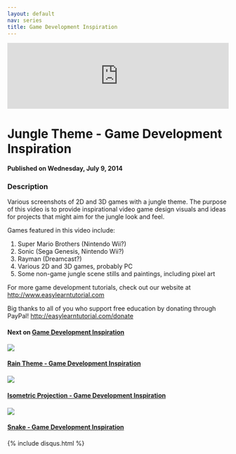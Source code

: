 ```yaml
---
layout: default
nav: series
title: Game Development Inspiration
---
```


<div class="container">
    <div class="row mt grid">
        <div class="mt"></div>
        <div class="row" style="margin-bottom: 20px;">
            <div class="col-sm-push-1 col-sm-10 col-md-push-2 col-md-8">
                <div class="video-container">
                    <iframe width="100%" src="https://www.youtube.com/embed/0qYr5IoSBZY" frameborder="0" allowfullscreen></iframe>
                </div>
            </div>
            <div class="clearfix"></div>
            <div class="col-md-8">
                <h1>Jungle Theme - Game Development Inspiration</h1>
                <h4>Published on Wednesday, July 9, 2014</h4>
                <h3>Description</h3>
                <p>Various screenshots of 2D and 3D games with a jungle theme. The purpose of this video is to provide inspirational video game design visuals and ideas for projects that might aim for the jungle look and feel.

Games featured in this video include:

1. Super Mario Brothers (Nintendo Wii?)
2. Sonic (Sega Genesis, Nintendo Wii?)
3. Rayman (Dreamcast?)
4. Various 2D and 3D games, probably PC
5. Some non-game jungle scene stills and paintings, including pixel art

For more game development tutorials, check out our website at http://www.easylearntutorial.com

Big thanks to all of you who support free education by donating through PayPal! http://easylearntutorial.com/donate</p>
            </div>
            <div class="col-md-4">
                <h4>Next on <a href="/series/game-development-inspiration">Game Development Inspiration</a></h4><div class="row" style="margin-bottom: 20px">
            <div class="col-md-6">
                <a href="/series/game-development-inspiration/rain-theme-game-development-inspiration">
                    <img src="/img/blank.gif" data-echo="https://i.ytimg.com/vi/j8aNPce5oOo/hqdefault.jpg" class="img-responsive" />
                </a>
            </div>
            <div class="col-md-6">
                <h4>
                    <a href="/series/game-development-inspiration/rain-theme-game-development-inspiration">Rain Theme - Game Development Inspiration</a>
                </h4>
            </div>
        </div><div class="row" style="margin-bottom: 20px">
            <div class="col-md-6">
                <a href="/series/game-development-inspiration/isometric-projection-game-development-inspiration">
                    <img src="/img/blank.gif" data-echo="https://i.ytimg.com/vi/ilY1plZHwRk/hqdefault.jpg" class="img-responsive" />
                </a>
            </div>
            <div class="col-md-6">
                <h4>
                    <a href="/series/game-development-inspiration/isometric-projection-game-development-inspiration">Isometric Projection - Game Development Inspiration</a>
                </h4>
            </div>
        </div><div class="row" style="margin-bottom: 20px">
            <div class="col-md-6">
                <a href="/series/game-development-inspiration/snake-game-development-inspiration">
                    <img src="/img/blank.gif" data-echo="https://i.ytimg.com/vi/YMininaLufU/hqdefault.jpg" class="img-responsive" />
                </a>
            </div>
            <div class="col-md-6">
                <h4>
                    <a href="/series/game-development-inspiration/snake-game-development-inspiration">Snake - Game Development Inspiration</a>
                </h4>
            </div>
        </div>
            </div>
            <div class="col-md-8">
                {% include disqus.html %}
            </div>
        </div>
    </div>
    <div class="row mt grid"></div>
</div>
